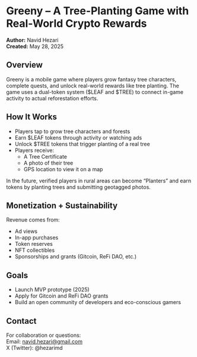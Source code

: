 
# Greeny – A Tree-Planting Game with Real-World Crypto Rewards

**Author:** Navid Hezari  
**Created:** May 28, 2025

## Overview

Greeny is a mobile game where players grow fantasy tree characters, complete quests, and unlock real-world rewards like tree planting. The game uses a dual-token system ($LEAF and $TREE) to connect in-game activity to actual reforestation efforts.

## How It Works

- Players tap to grow tree characters and forests
- Earn $LEAF tokens through activity or watching ads
- Unlock $TREE tokens that trigger planting of a real tree
- Players receive:
  - A Tree Certificate
  - A photo of their tree
  - GPS location to view it on a map

In the future, verified players in rural areas can become “Planters” and earn tokens by planting trees and submitting geotagged photos.

## Monetization + Sustainability

Revenue comes from:
- Ad views
- In-app purchases
- Token reserves
- NFT collectibles
- Sponsorships and grants (Gitcoin, ReFi DAO, etc.)

## Goals

- Launch MVP prototype (2025)
- Apply for Gitcoin and ReFi DAO grants
- Build an open community of developers and eco-conscious gamers

## Contact

For collaboration or questions:  
Email: navid.hezari@gmail.com  
X (Twitter): @hezarimd
